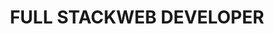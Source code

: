---
title: "FULL STACK<strong>WEB DEVELOPER</strong>"
description: "Hello, I'm a French Full Stack developer, living in Brest. I love exploring new web technologies and I'm always looking for new skills to acquire."
listen: "LISTENING TO"
about: "ABOUT"
about_text: "Hello, I'm a French Full Stack developer, living in Brest. Passionate about web development and design, I love exploring new web technologies and I'm always looking for new skills to acquire."
about_button: "Read more"
social: "SOCIAL"
position: "POSITION"
position_title: "Web developer at"
mission: "Working for Naval Group"
projects: "PROJECTS"
contact: "CONTACT"
contact_mail: "Send an email"
contact_phone: "Call"
---